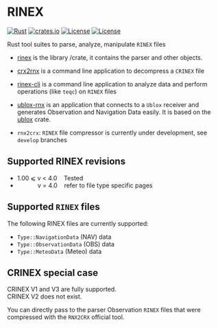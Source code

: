RINEX 
=====

[![Rust](https://github.com/gwbres/rinex/actions/workflows/rust.yml/badge.svg)](https://github.com/gwbres/rinex/actions/workflows/rust.yml)
[![crates.io](https://docs.rs/rinex/badge.svg)](https://docs.rs/rinex/badge.svg)
[![License](https://img.shields.io/badge/license-Apache%202.0-blue?style=flat-square)](https://github.com/gwbres/rinex/blob/main/LICENSE-APACHE)
[![License](https://img.shields.io/badge/license-MIT-blue?style=flat-square)](https://github.com/gwbres/rinex/blob/main/LICENSE-MIT) 


Rust tool suites to parse, analyze, manipulate `RINEX` files

* [rinex](rinex/) is the library /crate, 
it contains the parser and other objects. 

* [crx2rnx](crx2rnx/) is a command line application to decompress a `CRINEX` file

* [rinex-cli](rinex-cli/) is a command line application
to analyze data and perform operations (like `teqc`) on `RINEX` files

* [ublox-rnx](ublox-rnx) is an application that connects to a `Ublox`
receiver and generates Observation and Navigation Data easily.
It is based on the [ublox](https://github.com/lkolbly/ublox) crate.

* `rnx2crx`: `RINEX` file compressor is currently under development,
see `develop` branches

## Supported RINEX revisions

* 1.00 ⩽ v < 4.0    Tested 
*             v = 4.0    refer to file type specific pages

## Supported `RINEX` files

The following RINEX files are currently supported:

* `Type::NavigationData` (NAV) data
* `Type::ObservationData` (OBS) data
* `Type::MeteoData` (Meteo) data

## CRINEX special case

CRINEX V1 and V3 are fully supported.   
CRINEX V2 does not exist.  

You can directly pass to the parser Observation `RINEX` files that were compressed with 
the `RNX2CRX` official tool.
